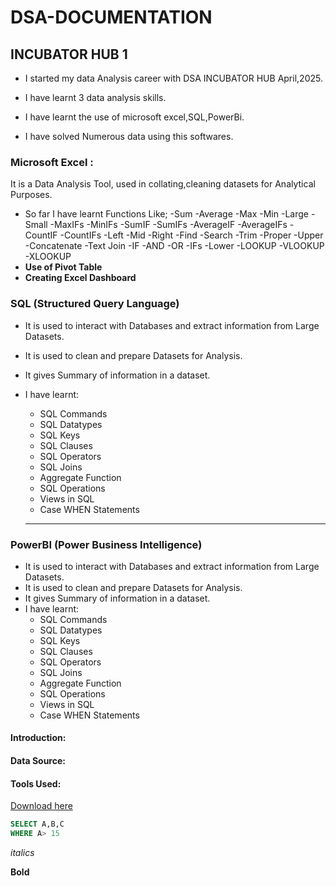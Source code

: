 # DSA-DOCUMENTATION
## INCUBATOR HUB 1     
- I started my data Analysis career with DSA INCUBATOR HUB April,2025.
- I have learnt 3 data analysis skills.


- I have learnt the use of microsoft excel,SQL,PowerBi.
- I have solved Numerous data using this softwares.

### Microsoft Excel :

It is a Data Analysis Tool, used in collating,cleaning datasets for Analytical Purposes.
- So far I have learnt Functions Like;
  -Sum
  -Average
  -Max
  -Min
  -Large
  -Small
  -MaxIFs
  -MinIFs
  -SumIF
  -SumIFs
  -AverageIF
  -AverageIFs
  -CountIF
  -CountIFs
  -Left
  -Mid
  -Right
  -Find
  -Search
  -Trim 
  -Proper
  -Upper
  -Concatenate
  -Text Join
  -IF
  -AND
  -OR
  -IFs
  -Lower
  -LOOKUP
  -VLOOKUP
  -XLOOKUP
- **Use of Pivot Table**
- **Creating Excel Dashboard**
### SQL (Structured Query Language)

- It is used to interact with Databases and extract information from Large Datasets.
- It is used to clean and prepare Datasets for Analysis.
- It gives Summary of information in a dataset.
 - I have learnt:
    - SQL Commands
    - SQL Datatypes
    - SQL Keys
    - SQL Clauses
    - SQL Operators
    - SQL Joins
    - Aggregate Function
    - SQL Operations
    - Views in SQL
    - Case WHEN Statements
  
    ---

### PowerBI (Power Business Intelligence)

- It is used to interact with Databases and extract information from Large Datasets.
- It is used to clean and prepare Datasets for Analysis.
- It gives Summary of information in a dataset.
 - I have learnt:
    - SQL Commands
    - SQL Datatypes
    - SQL Keys
    - SQL Clauses
    - SQL Operators
    - SQL Joins
    - Aggregate Function
    - SQL Operations
    - Views in SQL
    - Case WHEN Statements
  


#### Introduction:

#### Data Source:

#### Tools Used:

[Download here](https://www.microsoft.com)

```` SQL
SELECT A,B,C
WHERE A> 15

````

*italics*

**Bold**
